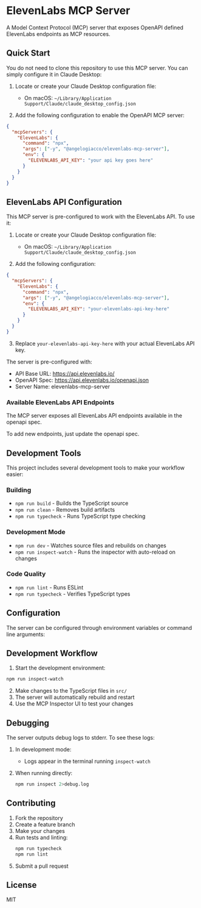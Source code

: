 # ElevenLabs MCP Server

A Model Context Protocol (MCP) server that exposes OpenAPI defined ElevenLabs endpoints as MCP resources. 

## Quick Start

You do not need to clone this repository to use this MCP server. You can simply configure it in Claude Desktop:

1. Locate or create your Claude Desktop configuration file:
   - On macOS: `~/Library/Application Support/Claude/claude_desktop_config.json`

2. Add the following configuration to enable the OpenAPI MCP server:

```json
{
  "mcpServers": {
    "ElevenLabs": {
      "command": "npx",
      "args": ["-y", "@angelogiacco/elevenlabs-mcp-server"],
      "env": {
        "ELEVENLABS_API_KEY": "your api key goes here"
      }
    }
  }
}
```

## ElevenLabs API Configuration

This MCP server is pre-configured to work with the ElevenLabs API. To use it:

1. Locate or create your Claude Desktop configuration file:
   - On macOS: `~/Library/Application Support/Claude/claude_desktop_config.json`

2. Add the following configuration:

```json
{
  "mcpServers": {
    "ElevenLabs": {
      "command": "npx",
      "args": ["-y", "@angelogiacco/elevenlabs-mcp-server"],
      "env": {
        "ELEVENLABS_API_KEY": "your-elevenlabs-api-key-here"
      }
    }
  }
}
```

3. Replace `your-elevenlabs-api-key-here` with your actual ElevenLabs API key.

The server is pre-configured with:
- API Base URL: https://api.elevenlabs.io/
- OpenAPI Spec: https://api.elevenlabs.io/openapi.json
- Server Name: elevenlabs-mcp-server

### Available ElevenLabs API Endpoints

The MCP server exposes all ElevenLabs API endpoints available in the openapi spec. 

To add new endpoints, just update the openapi spec.

## Development Tools

This project includes several development tools to make your workflow easier:

### Building

- `npm run build` - Builds the TypeScript source
- `npm run clean` - Removes build artifacts
- `npm run typecheck` - Runs TypeScript type checking

### Development Mode

- `npm run dev` - Watches source files and rebuilds on changes
- `npm run inspect-watch` - Runs the inspector with auto-reload on changes

### Code Quality

- `npm run lint` - Runs ESLint
- `npm run typecheck` - Verifies TypeScript types

## Configuration

The server can be configured through environment variables or command line arguments:

## Development Workflow

1. Start the development environment:
```bash
npm run inspect-watch
```

2. Make changes to the TypeScript files in `src/`
3. The server will automatically rebuild and restart
4. Use the MCP Inspector UI to test your changes

## Debugging

The server outputs debug logs to stderr. To see these logs:

1. In development mode:
   - Logs appear in the terminal running `inspect-watch`
   
2. When running directly:
   ```bash
   npm run inspect 2>debug.log
   ```

## Contributing

1. Fork the repository
2. Create a feature branch
3. Make your changes
4. Run tests and linting:
   ```bash
   npm run typecheck
   npm run lint
   ```
5. Submit a pull request

## License

MIT